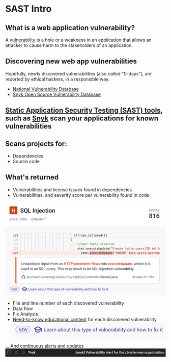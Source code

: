 # SAST Intro


## What is a web application vulnerability?

A [vulnerability](https://owasp.org/www-community/vulnerabilities/) is a hole or a weakness in an application that allows an attacker to cause harm to the stakeholders of an application.


## Discovering new web app vulnerabilities

Hopefully, newly discovered vulnerabilities (also called "0-days"), are reported by ethical hackers, in a responsible way.

* [National Vulnerability Database](https://nvd.nist.gov)
* [Snyk Open Source Vulnerability Database](https://security.snyk.io)

## [Static Application Security Testing (SAST) tools](https://owasp.org/www-community/Source_Code_Analysis_Tools), such as [Snyk](https://snyk.io/) scan your applications for known vulnerabilities


## Scans projects for:

* Dependencies
* Source code


## What's returned

* Vulnerabilities and license issues found in dependencies
* Vulnerabilities, and severity score per vulnerability found in code

![](/images/snyk_code_java_vulnerable_lab_sqli_example.png)
* File and line number of each discovered vulnerability
* Data flow
* Fix Analysis
* [Need-to-know educational content](https://learn.snyk.io/lessons/sql-injection/java/) for each discovered vulnerability  ![](/images/snyk_learn_prompt.png)


... And continuous alerts and updates ![](/images/snyk-vulnerability-email-alert.png)
